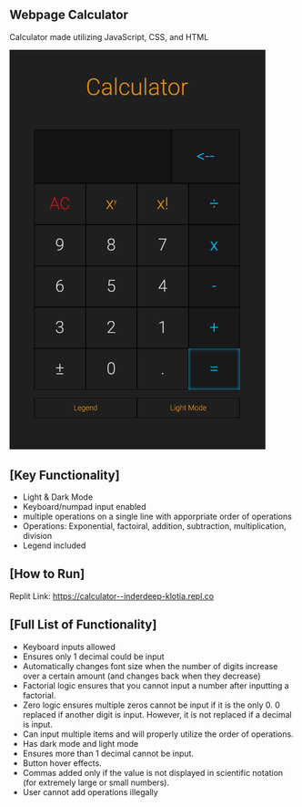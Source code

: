 
Webpage Calculator
------------------------------------------------------------
Calculator made utilizing JavaScript, CSS, and HTML

<img width="450" alt="GameScreenshot" src="https://github.com/Inderdeep-Klotia/calculator/blob/543049224ec121138e87b7ef7ce1c94a0693d4f6/CalculatorImage.png">


[Key Functionality]
------------------------------------------------------------
- Light & Dark Mode
- Keyboard/numpad input enabled
- multiple operations on a single line with apporpriate order of operations
- Operations: Exponential, factoiral, addition, subtraction, multiplication, division
- Legend included


[How to Run]
------------------------------------------------------------
Replit Link: https://calculator--inderdeep-klotia.repl.co



[Full List of Functionality]
------------------------------------------------------------
-   Keyboard inputs allowed
-   Ensures only 1 decimal could be input
-   Automatically changes font size when the number of digits increase over a certain amount (and changes back when they decrease)
-   Factorial logic ensures that you cannot input a number after inputting a factorial.
-   Zero logic ensures multiple zeros cannot be input if it is the only 0. 0 replaced if another digit is input.
        However, it is not replaced if a decimal is input.
-   Can input multiple items and will properly utilize the order of operations.
-   Has dark mode and light mode
-   Ensures more than 1 decimal cannot be input.
-   Button hover effects.
-   Commas added only if the value is not displayed in scientific notation (for extremely large or small numbers).
-   User cannot add operations illegally 
